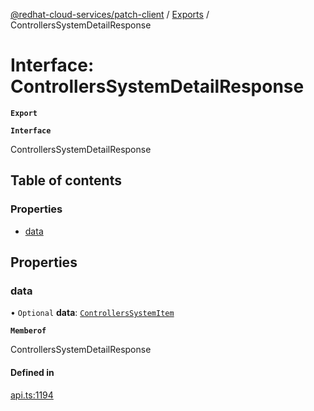 [@redhat-cloud-services/patch-client](../README.md) / [Exports](../modules.md) / ControllersSystemDetailResponse

# Interface: ControllersSystemDetailResponse

**`Export`**

**`Interface`**

ControllersSystemDetailResponse

## Table of contents

### Properties

- [data](ControllersSystemDetailResponse.md#data)

## Properties

### data

• `Optional` **data**: [`ControllersSystemItem`](ControllersSystemItem.md)

**`Memberof`**

ControllersSystemDetailResponse

#### Defined in

[api.ts:1194](https://github.com/RedHatInsights/javascript-clients/blob/master/packages/patch/api.ts#L1194)
